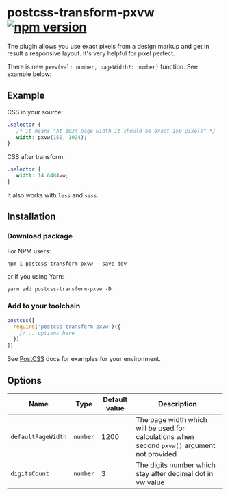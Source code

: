 # postcss-transform-pxvw [![npm version](https://badge.fury.io/js/postcss-transform-pxvw.svg)](https://badge.fury.io/js/postcss-transform-pxvw)

The plugin allows you use exact pixels from a design markup and get in result a responsive layout. It's very helpful for pixel perfect. 

There is new `pxvw(val: number, pageWidth?: number)` function. See example below:

## Example
CSS in your source:
```css
.selector {
   /* It means "At 1024 page width it should be exact 150 pixels" */
   width: pxvw(150, 1024);
}
```
CSS after transform:
```css
.selector {
   width: 14.6484vw;
}
```

It also works with `less` and `sass`.

## Installation

### Download package

For NPM users:

`npm i postcss-transform-pxvw --save-dev`

or if you using Yarn:

`yarn add postcss-transform-pxvw -D`

### Add to your toolchain

```js
postcss([
  require('postcss-transform-pxvw')({
    // ...options here
  })
])
```

See [PostCSS] docs for examples for your environment.

## Options

Name | Type | Default value | Description
--- | --- | --- | ---
`defaultPageWidth` | `number` | 1200 | The page width which will be used for calculations when second `pxvw()` argument not provided
`digitsCount` | `number` | 3 | The digits number which stay after decimal dot in vw value

[PostCSS]: https://github.com/postcss/postcss
